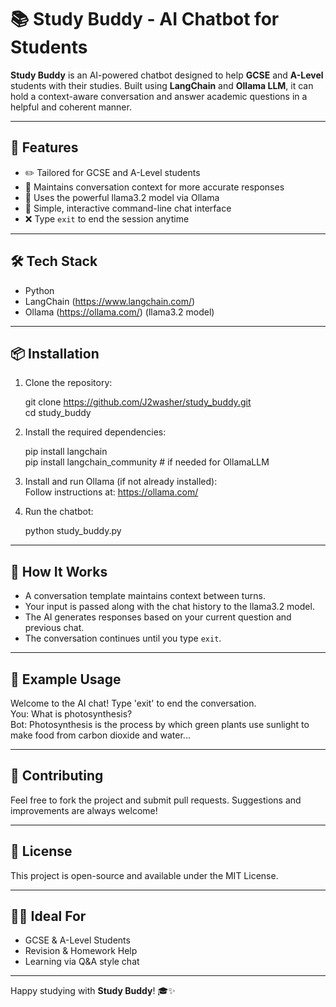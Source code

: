 # 📚 Study Buddy - AI Chatbot for Students 



**Study Buddy** is an AI-powered chatbot designed to help **GCSE** and **A-Level** students with their studies. Built using **LangChain** and **Ollama LLM**, it can hold a context-aware conversation and answer academic questions in a helpful and coherent manner.

---

## 🚀 Features

- ✏️ Tailored for GCSE and A-Level students  
- 🧠 Maintains conversation context for more accurate responses  
- 🤖 Uses the powerful llama3.2 model via Ollama  
- 💬 Simple, interactive command-line chat interface  
- ❌ Type `exit` to end the session anytime

---

## 🛠️ Tech Stack

- Python  
- LangChain (https://www.langchain.com/)  
- Ollama (https://ollama.com/) (llama3.2 model)

---

## 📦 Installation

1. Clone the repository:

   git clone https://github.com/J2washer/study_buddy.git  
   cd study_buddy

2. Install the required dependencies:

   pip install langchain  
   pip install langchain_community  # if needed for OllamaLLM

3. Install and run Ollama (if not already installed):  
   Follow instructions at: https://ollama.com/

4. Run the chatbot:

   python study_buddy.py

---

## 🧠 How It Works

- A conversation template maintains context between turns.  
- Your input is passed along with the chat history to the llama3.2 model.  
- The AI generates responses based on your current question and previous chat.  
- The conversation continues until you type `exit`.  

---

## 📄 Example Usage

Welcome to the AI chat! Type 'exit' to end the conversation.  
You: What is photosynthesis?  
Bot: Photosynthesis is the process by which green plants use sunlight to make food from carbon dioxide and water...

---

## 🤝 Contributing

Feel free to fork the project and submit pull requests. Suggestions and improvements are always welcome!

---

## 📘 License

This project is open-source and available under the MIT License.

---

## 🧑‍🎓 Ideal For

- GCSE & A-Level Students  
- Revision & Homework Help  
- Learning via Q&A style chat

---

Happy studying with **Study Buddy**! 🎓✨
